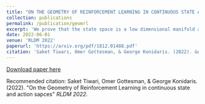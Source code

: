 ```yaml
---
title: "ON THE GEOMETRY OF REINFORCEMENT LEARNING IN CONTINUOUS STATE AND ACTION SPACES"
collection: publications
permalink: /publication/geomrl
excerpt: 'We prove that the state space is a low dimensional manifold and show that DDPG can effectively learn in this low dimensional space'
date: 2022-06-01
venue: 'RLDM 2022'
paperurl: 'https://arxiv.org/pdf/1812.01488.pdf'
citation: 'Saket Tiwari, Omer Gottesman, & George Konidaris. (2022). &quot;On the Geometry of Reinforcement Learning in continuous state and action sapces.&quot; <i>RLDM 2022</i>'
---
```


[Download paper here](https://arxiv.org/pdf/1812.01488.pdf)

Recommended citation: Saket Tiwari, Omer Gottesman, & George Konidaris. (2022). "On the Geometry of Reinforcement Learning in continuous state and action sapces" <i>RLDM 2022</i>.
